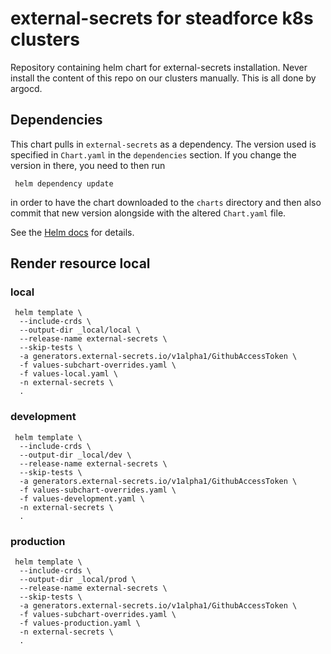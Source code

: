 # external-secrets for steadforce k8s clusters

Repository containing helm chart for external-secrets installation. Never install the content of this repo on our clusters manually. This is all done by argocd.

## Dependencies

This chart pulls in `external-secrets` as a dependency. The version
used is specified in `Chart.yaml` in the `dependencies` section.
If you change the version in there, you need to then run

```
 helm dependency update
```

in order to have the chart downloaded to the `charts` directory
and then also commit that new version alongside with the altered
`Chart.yaml` file.

See the [Helm docs](https://helm.sh/docs/topics/charts/#chart-dependencies)
for details.

## Render resource local

### local

```
 helm template \
  --include-crds \
  --output-dir _local/local \
  --release-name external-secrets \
  --skip-tests \
  -a generators.external-secrets.io/v1alpha1/GithubAccessToken \
  -f values-subchart-overrides.yaml \
  -f values-local.yaml \
  -n external-secrets \
  .
```

### development

```
 helm template \
  --include-crds \
  --output-dir _local/dev \
  --release-name external-secrets \
  --skip-tests \
  -a generators.external-secrets.io/v1alpha1/GithubAccessToken \
  -f values-subchart-overrides.yaml \
  -f values-development.yaml \
  -n external-secrets \
  .
```

### production

```
 helm template \
  --include-crds \
  --output-dir _local/prod \
  --release-name external-secrets \
  --skip-tests \
  -a generators.external-secrets.io/v1alpha1/GithubAccessToken \
  -f values-subchart-overrides.yaml \
  -f values-production.yaml \
  -n external-secrets \
  .
```
